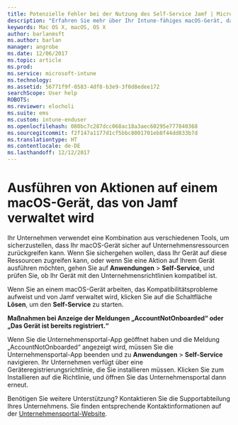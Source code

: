 ```yaml
---
title: Potenzielle Fehler bei der Nutzung des Self-Service Jamf | Microsoft-Dokumentation
description: "Erfahren Sie mehr über Ihr Intune-fähiges macOS-Gerät, das von Jamf verwaltet wird."
keywords: Mac OS X, macOS, OS X
author: barlanmsft
ms.author: barlan
manager: angrobe
ms.date: 12/06/2017
ms.topic: article
ms.prod: 
ms.service: microsoft-intune
ms.technology: 
ms.assetid: 56771f9f-0583-4df8-b3e9-3f0d8edee172
searchScope: User help
ROBOTS: 
ms.reviewer: elocholi
ms.suite: ems
ms.custom: intune-enduser
ms.openlocfilehash: 080bc7c287dcc068ac18a3aec60295e777840368
ms.sourcegitcommit: f2f147a1177d1cf5bbc8001701eb8f44dd833b7d
ms.translationtype: HT
ms.contentlocale: de-DE
ms.lasthandoff: 12/12/2017
---
```

# <a name="performing-actions-on-a-macos-device-managed-by-jamf"></a>Ausführen von Aktionen auf einem macOS-Gerät, das von Jamf verwaltet wird

Ihr Unternehmen verwendet eine Kombination aus verschiedenen Tools, um sicherzustellen, dass Ihr macOS-Gerät sicher auf Unternehmensressourcen zurückgreifen kann. Wenn Sie sichergehen wollen, dass Ihr Gerät auf diese Ressourcen zugreifen kann, oder wenn Sie eine Aktion auf Ihrem Gerät ausführen möchten, gehen Sie auf **Anwendungen** > **Self-Service**, und prüfen Sie, ob Ihr Gerät mit den Unternehmensrichtlinien kompatibel ist.

Wenn Sie an einem macOS-Gerät arbeiten, das Kompatibilitätsprobleme aufweist und von Jamf verwaltet wird, klicken Sie auf die Schaltfläche **Lösen**, um den **Self-Service** zu starten.

__Maßnahmen bei Anzeige der Meldungen „AccountNotOnboarded“ oder „Das Gerät ist bereits registriert.“__

Wenn Sie die Unternehmensportal-App geöffnet haben und die Meldung „AccountNotOnboarded“ angezeigt wird, müssen Sie die Unternehmensportal-App beenden und zu **Anwendungen** > **Self-Service** navigieren. Ihr Unternehmen verfügt über eine Geräteregistrierungsrichtlinie, die Sie installieren müssen. Klicken Sie zum Installieren auf die Richtlinie, und öffnen Sie das Unternehmensportal dann erneut.

Benötigen Sie weitere Unterstützung? Kontaktieren Sie die Supportabteilung Ihres Unternehmens. Sie finden entsprechende Kontaktinformationen auf der [Unternehmensportal-Website](https://portal.manage.microsoft.com#HelpDeskDialog).
